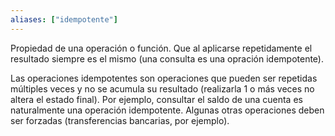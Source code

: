 ```yaml
---
aliases: ["idempotente"]
---
```

Propiedad de una operación o función. Que al aplicarse repetidamente el resultado siempre es el mismo (una consulta es una opración idempotente).

Las operaciones idempotentes son operaciones que pueden ser repetidas múltiples veces y no se acumula su resultado (realizarla 1 o más veces no altera el estado final). Por ejemplo, consultar el saldo de una cuenta es naturalmente una operación idempotente. Algunas otras operaciones deben ser forzadas (transferencias bancarias, por ejemplo).